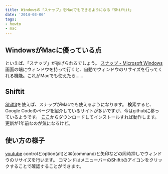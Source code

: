```yaml
---
title: Windowsの「スナップ」をMacでもできるようになる「Shiftit」
date: '2014-03-06'
tags:
- howto
- mac
---
```


## WindowsがMacに優っている点

といえば、「スナップ」が挙げられるでしょう。
[スナップ - Microsoft Windows](http://windows.microsoft.com/ja-jp/windows7/products/features/snap)
画面の端にウィンドウを持って行くと、自動でウィンドウのリサイズを行ってくれる機能。これがMacでも使えたら……

## Shiftit

[Shiftit](https://github.com/fikovnik/ShiftIt)を使えば、スナップがMacでも使えるようになります。
検索すると、Google Codeのページを紹介しているサイトが多いですが、今はgithubに移っているようです。
[ここ](https://github.com/fikovnik/ShiftIt/downloads)からダウンロードしてインストールすれば動作します。更新が1年前なのが気になるけど。

## 使い方の様子

[youtube](https://www.youtube.com/watch?v=yFse0EFDpnM)
controlとoption(alt)と⌘(command)と矢印などの同時押しでウィンドウのリサイズを行います。
コマンドはメニューバーのShiftitのアイコンをクリックすることで確認することができます。
